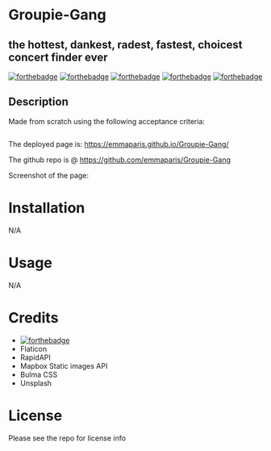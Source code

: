 # Groupie-Gang
## the hottest, dankest, radest, fastest, choicest concert finder ever

[![forthebadge](https://forthebadge.com/images/badges/powered-by-coffee.svg)](https://forthebadge.com)  [![forthebadge](https://forthebadge.com/images/badges/uses-html.svg)](https://forthebadge.com) [![forthebadge](https://forthebadge.com/images/badges/uses-css.svg)](https://forthebadge.com) [![forthebadge](https://forthebadge.com/images/badges/uses-js.svg)](https://forthebadge.com) [![forthebadge](https://forthebadge.com/images/badges/gluten-free.svg)](https://forthebadge.com) 

## Description




Made from scratch using the following acceptance criteria:
```

```

The deployed page is: https://emmaparis.github.io/Groupie-Gang/ 

The github repo is @ https://github.com/emmaparis/Groupie-Gang 

Screenshot of the page:



# Installation
N/A
# Usage
N/A
# Credits   
  - [![forthebadge](https://forthebadge.com/images/badges/uses-badges.svg)](https://forthebadge.com) 
  - Flaticon
  - RapidAPI 
  - Mapbox Static images API
  - Bulma CSS
  - Unsplash

# License
Please see the repo for license info



